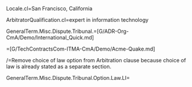 Locale.cl=San Francisco, California

ArbitratorQualification.cl=expert in information technology

GeneralTerm.Misc.Dispute.Tribunal.=[G/ADR-Org-CmA/Demo/International_Quick.md]

=[G/TechContractsCom-ITMA-CmA/Demo/Acme-Quake.md]

/=Remove choice of law option from Arbitration clause because choice of law is already stated as a separate section.

GeneralTerm.Misc.Dispute.Tribunal.Option.Law.LI=</li>